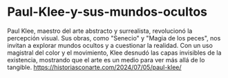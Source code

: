 # Paul-Klee-y-sus-mundos-ocultos
Paul Klee, maestro del arte abstracto y surrealista, revolucionó la percepción visual. Sus obras, como "Senecio" y "Magia de los peces", nos invitan a explorar mundos ocultos y a cuestionar la realidad. Con un uso magistral del color y el movimiento, Klee desnudó las capas invisibles de la existencia, mostrando que el arte es un medio para ver más allá de lo tangible.
https://historiasconarte.com/2024/07/05/paul-klee/
